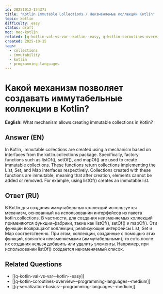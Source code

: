```yaml
---
id: 20251012-154373
title: "Kotlin Immutable Collections / Неизменяемые коллекции Kotlin"
topic: kotlin
difficulty: easy
status: draft
moc: moc-kotlin
related: [q-kotlin-val-vs-var--kotlin--easy, q-kotlin-coroutines-overview--programming-languages--medium, q-serialization-basics--programming-languages--medium]
created: 2025-10-15
tags:
  - collections
  - immutability
  - kotlin
  - programming-languages
---
```

# Какой механизм позволяет создавать иммутабельные коллекции в Kotlin?

**English**: What mechanism allows creating immutable collections in Kotlin?

## Answer (EN)
In Kotlin, immutable collections are created using a mechanism based on interfaces from the kotlin.collections package. Specifically, factory functions such as listOf(), setOf(), and mapOf() are used to create immutable collections. These functions return collections implementing the List, Set, and Map interfaces respectively. Collections created with these functions are immutable, meaning that after creation, elements cannot be added or removed. For example, using listOf() creates an immutable list.

## Ответ (RU)
В Kotlin для создания иммутабельных коллекций используется механизм, основанный на использовании интерфейсов из пакета kotlin.collections. В частности, для создания неизменяемых коллекций применяются функции-фабрики, такие как listOf(), setOf() и mapOf(). Эти функции возвращают коллекции, реализующие интерфейсы List, Set и Map соответственно. При этом, коллекции, созданные с помощью этих функций, являются неизменяемыми (иммутабельными), то есть после их создания нельзя добавить или удалить элементы. Например, при использовании listOf() создается неизменяемый список.

## Related Questions

- [[q-kotlin-val-vs-var--kotlin--easy]]
- [[q-kotlin-coroutines-overview--programming-languages--medium]]
- [[q-serialization-basics--programming-languages--medium]]
